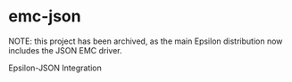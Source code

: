 # emc-json

NOTE: this project has been archived, as the main Epsilon distribution now includes the JSON EMC driver.

Epsilon-JSON Integration
 
